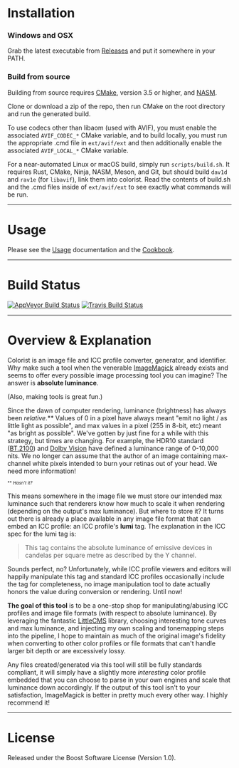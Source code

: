 # Installation

### Windows and OSX

Grab the latest executable from [Releases](https://github.com/joedrago/colorist/releases) and put it somewhere in your PATH.

### Build from source

Building from source requires [CMake](https://cmake.org/download/), version 3.5
or higher, and [NASM](https://nasm.us/).

Clone or download a zip of the repo, then run CMake on the root directory and
run the generated build.

To use codecs other than libaom (used with AVIF), you must enable the
associated `AVIF_CODEC_*` CMake variable, and to build locally, you must run
the appropriate .cmd file in `ext/avif/ext` and then additionally enable the
associated `AVIF_LOCAL_*` CMake variable.

For a near-automated Linux or macOS build, simply run `scripts/build.sh`. It
requires Rust, CMake, Ninja, NASM, Meson, and Git, but should build `dav1d`
and `rav1e` (for `libavif`), link them into colorist. Read the contents of
build.sh and the .cmd files inside of `ext/avif/ext` to see exactly what
commands will be run.

---

# Usage

Please see the [Usage](./docs/Usage.md) documentation and the
[Cookbook](./docs/Cookbook.md).

---

# Build Status

[![AppVeyor Build Status](https://ci.appveyor.com/api/projects/status/github/joedrago/colorist?branch=master&svg=true)](https://ci.appveyor.com/project/joedrago/colorist) [![Travis Build Status](https://travis-ci.com/joedrago/colorist.svg?branch=master)](https://travis-ci.com/joedrago/colorist)

---

# Overview & Explanation

Colorist is an image file and ICC profile converter, generator, and identifier.
Why make such a tool when the venerable
[ImageMagick](https://www.imagemagick.org/) already exists and seems to offer
every possible image processing tool you can imagine? The answer is __absolute
luminance__.

(Also, making tools is great fun.)

Since the dawn of computer rendering, luminance (brightness) has always been
*relative*.\*\* Values of 0 in a pixel have always meant "emit no light / as
little light as possible", and max values in a pixel (255 in 8-bit, etc) meant
"as bright as possible". We've gotten by just fine for a while with this
strategy, but times are changing. For example, the HDR10 standard
([BT.2100](https://en.wikipedia.org/wiki/Rec._2100)) and [Dolby
Vision](https://en.wikipedia.org/wiki/Dolby_Laboratories#Video_processing)
have defined a luminance range of 0-10,000 nits. We no longer can assume that
the author of an image containing max-channel white pixels intended to burn
your retinas out of your head. We need more information!

<sup><sub>\*\* *Hasn't it?*</sub></sup>

This means somewhere in the image file we must store our intended max luminance
such that renderers know how much to scale it when rendering (depending on the
output's max luminance). But where to store it? It turns out there is already a
place available in any image file format that can embed an ICC profile: an ICC
profile's **lumi** tag. The explanation in the ICC spec for the lumi tag is:

> This tag contains the absolute luminance of emissive devices in candelas per
> square metre as described by the Y channel.

Sounds perfect, no? Unfortunately, while ICC profile viewers and editors will
happily manipulate this tag and standard ICC profiles occasionally include the
tag for completeness, no image manipulation tool to date actually honors the
value during conversion or rendering. Until now!

**The goal of this tool** is to be a one-stop shop for manipulating/abusing ICC
profiles and image file formats (with respect to absolute luminance). By
leveraging the fantastic [LittleCMS](http://www.littlecms.com/) library,
choosing interesting tone curves and max luminance, and injecting my own scaling
and tonemapping steps into the pipeline, I hope to maintain as much of the
original image's fidelity when converting to other color profiles or file
formats that can't handle larger bit depth or are excessively lossy.

Any files created/generated via this tool will still be fully standards
compliant, it will simply have a slightly more *interesting* color profile
embedded that you can choose to parse in your own engines and scale that
luminance down accordingly. If the output of this tool isn't to your
satisfaction, ImageMagick is better in pretty much every other way. I highly
recommend it!

---

# License

Released under the Boost Software License (Version 1.0).
